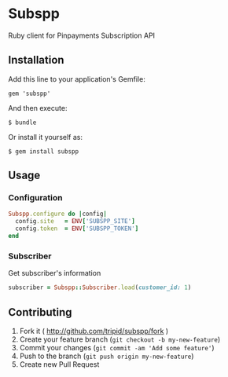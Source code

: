 # Subspp

Ruby client for Pinpayments Subscription API

## Installation

Add this line to your application's Gemfile:

    gem 'subspp'

And then execute:

    $ bundle

Or install it yourself as:

    $ gem install subspp


## Usage

### Configuration

```ruby
Subspp.configure do |config|
  config.site   = ENV['SUBSPP_SITE']
  config.token  = ENV['SUBSPP_TOKEN']
end
```

### Subscriber

Get subscriber's information

```ruby
subscriber = Subspp::Subscriber.load(customer_id: 1)
```

## Contributing

1. Fork it ( http://github.com/tripid/subspp/fork )
2. Create your feature branch (`git checkout -b my-new-feature`)
3. Commit your changes (`git commit -am 'Add some feature'`)
4. Push to the branch (`git push origin my-new-feature`)
5. Create new Pull Request
